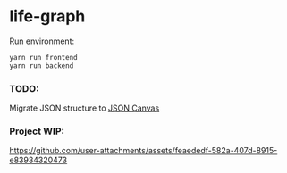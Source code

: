# life-graph

Run environment:

```bash
yarn run frontend
yarn run backend
```

### TODO:

Migrate JSON structure to [JSON Canvas](https://news.ycombinator.com/item?id=39670922)

### Project WIP:


https://github.com/user-attachments/assets/feaededf-582a-407d-8915-e83934320473

